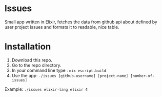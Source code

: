 # Issues


Small app written in Elixir, fetches the data from github api about defined by user project issues
and formats it to readable, nice table.


# Installation

1. Download this repo. 
2. Go to the repo directory. 
3. In your command line type : ``` mix escript.build ``` 
4. Use the app: ```./issues [github-username] [project-name] [number-of-issues] ```

Example: ```./issues elixir-lang elixir 4 ```


